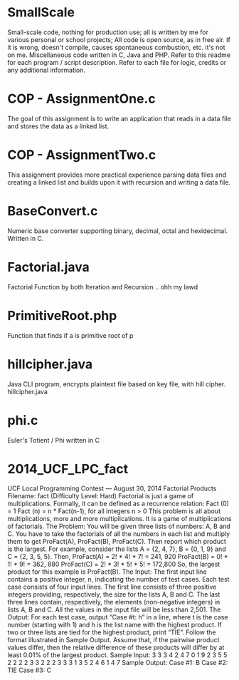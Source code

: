 # SmallScale
Small-scale code, nothing for production use; all is written by me for various personal or school projects; All code is open source, as in free air. If it is wrong, doesn't compile, causes spontaneous combustion, etc. it's not on me. Miscellaneous code written in C, Java and PHP. Refer to this readme for each program / script description. Refer to each file for logic, credits or any additional information.

# COP - AssignmentOne.c
The goal of this assignment is to write an application that reads in a data file and stores the data as a linked list.

# COP - AssignmentTwo.c
This assignment provides more practical experience parsing data files and creating a linked list and builds upon it with recursion and writing a data file.

# BaseConvert.c
Numeric base converter supporting binary, decimal, octal and hexidecimal. Written in C.

# Factorial.java
Factorial Function by both Iteration and Recursion .. ohh my lawd 

# PrimitiveRoot.php
Function that finds if a is primitive root of p

# hillcipher.java
Java CLI program, encrypts plaintext file based on key file, with hill cipher.
hillcipher.java <keyfilepath> <plaintextfilepath>

# phi.c
Euler's Totient / Phi written in C

# 2014_UCF_LPC_fact
  UCF Local Programming Contest — August 30, 2014
  Factorial Products    Filename: fact     (Difficulty Level: Hard)
  Factorial is just a game of multiplications. Formally, it can be defined as a recurrence relation:
      Fact (0) = 1
      Fact (n) = n * Fact(n-1), for all integers n > 0
    This problem is all about multiplications, more and more multiplications. It is a game of
    multiplications of factorials.
  The Problem:
   You will be given three lists of numbers: A, B and C. You have to take the factorials of all the
    numbers in each list and multiply them to get ProFact(A), ProFact(B), ProFact(C). Then report
    which product is the largest.
    For example, consider the lists A = {2, 4, 7}, B = {0, 1, 9} and C = {2, 3, 5, 5}. Then,
      ProFact(A) = 2! * 4! * 7! = 241, 920
      ProFact(B) = 0! * 1! * 9! = 362, 880
      ProFact(C) = 2! * 3! * 5! * 5! = 172,800
    So, the largest product for this example is ProFact(B).
  The Input:
    The first input line contains a positive integer, n, indicating the number of test cases. Each test
    case consists of four input lines. The first line consists of three positive integers providing,
    respectively, the size for the lists A, B and C. The last three lines contain, respectively, the
    elements (non-negative integers) in lists A, B and C.
    All the values in the input file will be less than 2,501.
  The Output:
    For each test case, output “Case #t: h” in a line, where t is the case number (starting with 1)
    and h is the list name with the highest product. If two or three lists are tied for the highest product,
    print “TIE”. Follow the format illustrated in Sample Output.
    Assume that, if the pairwise product values differ, then the relative difference of these products
    will differ by at least 0.01% of the largest product.
  Sample Input:
    3
    3 3 4
    2 4 7
    0 1 9
    2 3 5 5
    2 2 2
    2 3
    3 2
    2 2
    3 3 3
    1 3 5
    2 4 6
    1 4 7
  Sample Output:
    Case #1: B
    Case #2: TIE
    Case #3: C
